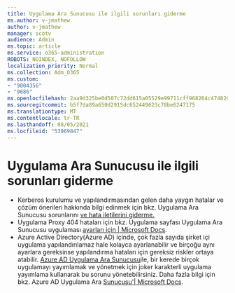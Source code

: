 ```yaml
---
title: Uygulama Ara Sunucusu ile ilgili sorunları giderme
ms.author: v-jmathew
author: v-jmathew
manager: scotv
audience: Admin
ms.topic: article
ms.service: o365-administration
ROBOTS: NOINDEX, NOFOLLOW
localization_priority: Normal
ms.collection: Adm_O365
ms.custom:
- "9004356"
- "9686"
ms.openlocfilehash: 2aa9d325be0d507c72dd615a05529e99711cff968264c474820625f8fcc65bdc
ms.sourcegitcommit: b5f7da89a650d2915dc652449623c78be6247175
ms.translationtype: MT
ms.contentlocale: tr-TR
ms.lasthandoff: 08/05/2021
ms.locfileid: "53969847"
---
```

# <a name="troubleshoot-errors-related-to-application-proxy"></a>Uygulama Ara Sunucusu ile ilgili sorunları giderme

- Kerberos kurulumu ve yapılandırmasından gelen daha yaygın hatalar ve çözüm önerileri hakkında bilgi edinmek için bkz. Uygulama Ara Sunucusu sorunlarını [ve hata iletilerini giderme.](https://docs.microsoft.com/azure/active-directory/manage-apps/application-proxy-troubleshoot#kerberos-errors)
- Uygulama Proxy 404 hataları için bkz. Uygulama sayfası Uygulama Ara Sunucusu uygulaması [ayarları için | Microsoft Docs](https://docs.microsoft.com/azure/active-directory/manage-apps/application-proxy-page-appearance-broken-problem).
- Azure Active Directory(Azure AD) içinde, çok fazla sayıda şirket içi uygulama yapılandırılamaz hale kolayca ayarlanabilir ve birçoğu aynı ayarlara gereksinse yapılandırma hataları için gereksiz riskler ortaya atabilir. [Azure AD Uygulama Ara Sunucusu](https://docs.microsoft.com/azure/active-directory/manage-apps/application-proxy)ile, bir kerede birçok uygulamayı yayımlamak ve yönetmek için joker karakterli uygulama yayımlama kullanarak bu sorunu yönetebilirsiniz. Daha fazla bilgi için bkz. Azure AD Uygulama Ara [Sunucusu'| Microsoft Docs](https://docs.microsoft.com/azure/active-directory/manage-apps/application-proxy-wildcard).
